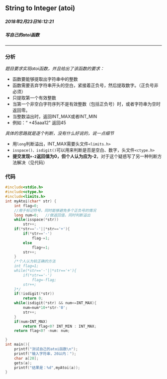 ##  String to Integer (atoi)
##### 2018年2月23日16:12:21
##### 写自己的atoi函数
***
### 分析
*题目要求实现atoi函数，并且给出了该函数的要求：*
- 函数要能够提取出字符串中的整数
- 函数需要丢弃字符串开头的空白，紧接着正负号，然后提取数字。（正负号非必须）
- 只提取第一个有效整数
- 当第一个非空白字符序列不是有效整数（包括正负号）时，或者字符串为空时返回零。
- 当整数溢出时，返回INT_MAX或者INT_MIN
- 例如：“       +45aaa12" 	返回45

*具体的思路就是逐个判断，没有什么好说的，说一点细节*
- 用``long``判断溢出，INT_MAX需要头文件``<limits.h>``
- ``isspace()、isdigit()``可以用来判断是否是空白、数字，头文件``<ctype.h>``
- **提交发现``+-2``返回值为0，但个人认为应为-2**，对于这个疑惑写了另一种判断方法解决（见代码）

### 代码
```c
#include<stdio.h>
#include<ctype.h>
#include<limits.h>
int myAtoi(char* str) {
    int flag=0;
    //用于标记符号，同时能够避免多个正负号的情况
    long num=0;   //做返回值，同时判断溢出
    while(isspace(*str))
        str++;
    if(*str=='-'||*str=='+'){
        if(*str=='-')
            flag-=1;
        else
            flag+=1;
        str++;
    }
    /*个人认为较正确的方法
    int flag=1;
    while(*str=='-'||*str=='+'){
        if(*str=='-')
            flag=-flag;
        str++;
    }*/
    if(!isdigit(*str))
        return 0;
    while(isdigit(*str) && num<=INT_MAX){
        num=num*10+*str-'0';
        str++;
    }
    if(num>INT_MAX)
        return flag<0? INT_MIN : INT_MAX;
    return flag<0? -num: num;

}
int main(){
    printf("测试自己的atoi函数\n");
    printf("输入字符串，20以内：");
    char a[20];
    gets(a);
    printf("结果是：%d",myAtoi(a));
}
```
